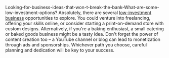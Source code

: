 Looking-for-business-ideas-that-won-t-break-the-bank-What-are-some-low-investment-options?
Absolutely, there are several [low-investment business](https://infojaba.com/7-secrets-to-score-dirt-cheap-car-rental-insurance/) opportunities to explore. You could venture into freelancing, offering your skills online, or consider starting a print-on-demand store with custom designs. Alternatively, if you're a baking enthusiast, a small catering or baked goods business might be a tasty idea. Don't forget the power of content creation too – a YouTube channel or blog can lead to monetization through ads and sponsorships. Whichever path you choose, careful planning and dedication will be key to your success.





